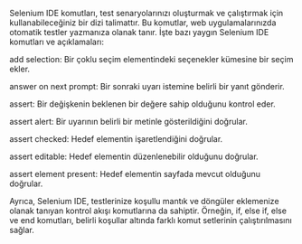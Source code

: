 Selenium IDE komutları, test senaryolarınızı oluşturmak ve çalıştırmak için kullanabileceğiniz bir dizi talimattır. Bu komutlar, web uygulamalarınızda otomatik testler yazmanıza olanak tanır. İşte bazı yaygın Selenium IDE komutları ve açıklamaları:

add selection: Bir çoklu seçim elementindeki seçenekler kümesine bir seçim ekler.

answer on next prompt: Bir sonraki uyarı istemine belirli bir yanıt gönderir.

assert: Bir değişkenin beklenen bir değere sahip olduğunu kontrol eder.

assert alert: Bir uyarının belirli bir metinle gösterildiğini doğrular.

assert checked: Hedef elementin işaretlendiğini doğrular.

assert editable: Hedef elementin düzenlenebilir olduğunu doğrular.

assert element present: Hedef elementin sayfada mevcut olduğunu doğrular.

Ayrıca, Selenium IDE, testlerinize koşullu mantık ve döngüler eklemenize olanak tanıyan kontrol akışı komutlarına da sahiptir. Örneğin, if, else if, else ve end komutları, belirli koşullar altında farklı komut setlerinin çalıştırılmasını sağlar.


